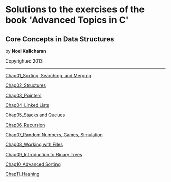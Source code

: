 # Solutions to the exercises of the book 'Advanced Topics in C'
## Core Concepts in Data Structures

by **Noel Kalicharan**

Copyrighted 2013

---

<a href="Chap01_Sorting, Searching, and Merging">Chap01_Sorting, Searching, and Merging</a>

[Chap02_Structures](Chap02_Structures)

[Chap03_Pointers](Chap03_Pointers)

<a href="Chap04_Linked Lists">Chap04_Linked Lists</a>

<a href="Chap05_Stacks and Queues">Chap05_Stacks and Queues</a>

[Chap06_Recursion](Chap06_Recursion)

<a href="Chap07_Random Numbers, Games, Simulation">Chap07_Random Numbers, Games, Simulation</a>

<a href="Chap08_Working with Files">Chap08_Working with Files</a>

<a href="Chap09_Introduction to Binary Trees">Chap09_Introduction to Binary Trees</a>

<a href="Chap10_Advanced Sorting">Chap10_Advanced Sorting</a>

[Chap11_Hashing](Chap11_Hashing)